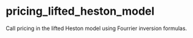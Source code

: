 # pricing_lifted_heston_model
Call pricing in the lifted Heston model using Fourrier inversion formulas.
